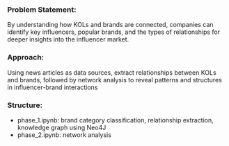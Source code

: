 ### Problem Statement:
By understanding how KOLs and brands are connected, companies can identify key influencers, popular brands, and the types of relationships for deeper insights into the influencer market.

### Approach:
Using news articles as data sources, extract relationships between KOLs and brands, followed by network analysis to reveal patterns and structures in influencer-brand interactions

### Structure:
- phase_1.ipynb: brand category classification, relationship extraction, knowledge graph using Neo4J
- phase_2.ipynb: network analysis
